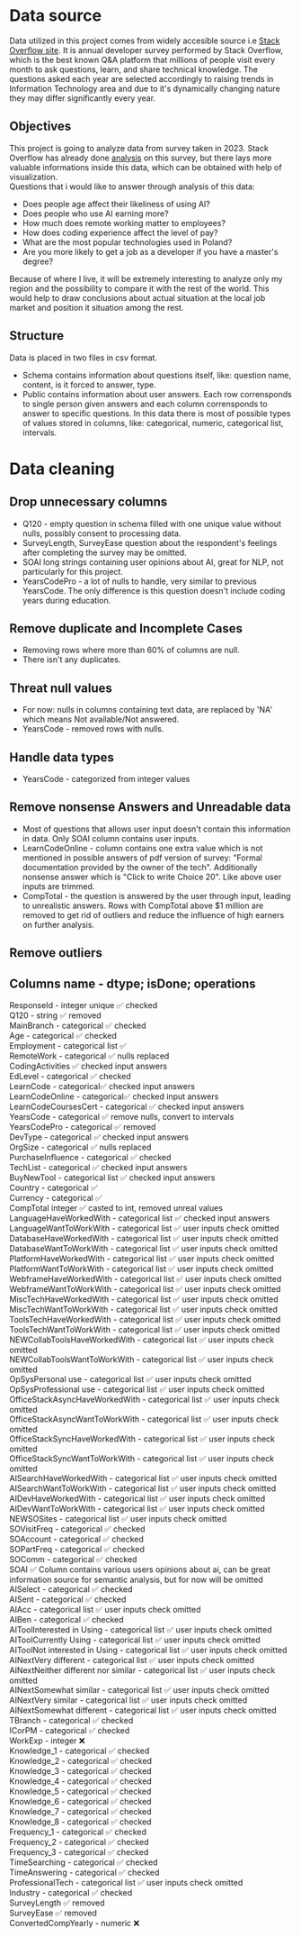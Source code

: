 # Data source
Data utilized in this project comes from widely accesible source i.e [Stack Overflow site](https://insights.stackoverflow.com/survey/). It is annual developer survey performed by Stack Overflow, which is the best known Q&A platform that millions of people visit every month to ask questions, learn, and share technical knowledge. The questions asked each year are selected accordingly to raising trends in Information Technology area and due to it's dynamically changing nature they may differ significantly every year.
## Objectives
This project is going to analyze data from survey taken in 2023. Stack Overflow has already done [analysis](https://survey.stackoverflow.co/2023/) on this survey, but there lays more valuable informations inside this data, which can be obtained with help of visualization.
\
Questions that i would like to answer through analysis of this data:
- Does people age affect their likeliness of using AI?
- Does people who use AI earning more?
- How much does remote working matter to employees?
- How does coding experience affect the level of pay?
- What are the most popular technologies used in Poland?
- Are you more likely to get a job as a developer if you have a master's degree?

Because of where I live, it will be extremely interesting to analyze only my region and the possibility to compare it with the rest of the world. This would help to draw conclusions about actual situation at the local job market and position it situation among the rest.

## Structure
Data is placed in two files in csv format. 
- Schema contains information about questions itself, like: question name, content, is it forced to answer, type.
- Public contains information about user answers. Each row corrensponds to single person given answers and each column corrensponds to answer to specific questions. In this data there is most of possible types of values stored in columns, like: categorical, numeric, categorical list, intervals.

# Data cleaning

## Drop unnecessary columns
- Q120 - empty question in schema filled with one unique value without nulls, possibly consent to processing data.
- SurveyLength, SurveyEase question about the respondent's feelings after completing the survey may be omitted.
- SOAI long strings containing user opinions about AI, great for NLP, not particularly for this project.
- YearsCodePro - a lot of nulls to handle, very similar to previous YearsCode. The only difference is this question doesn't include coding years during education.
## Remove duplicate and Incomplete Cases
- Removing rows where more than 60% of columns are null.
- There isn't any duplicates.
## Threat null values
- For now: nulls in columns containing text data, are replaced by 'NA' which means Not available/Not answered.
- YearsCode - removed rows with nulls.
## Handle data types
- YearsCode - categorized from integer values
## Remove nonsense Answers and Unreadable data
- Most of questions that allows user input doesn't contain this information in data. Only SOAI column contains user inputs.
- LearnCodeOnline - column contains one extra value which is not mentioned in possible answers of pdf version of survey: "Formal documentation provided by the owner of the tech". Additionally nonsense answer which is "Click to write Choice 20". Like above user inputs are trimmed.
- CompTotal - the question is answered by the user through input, leading to unrealistic answers. Rows with CompTotal above $1 million are removed to get rid of outliers and reduce the influence of high earners on further analysis.

## Remove outliers

## Columns name - dtype; isDone; operations
ResponseId - integer unique ✅ checked <br>
Q120 - string ✅ removed <br>
MainBranch - categorical ✅ checked<br>
Age - categorical ✅ checked<br>
Employment - categorical list ✅ <br>
RemoteWork - categorical ✅ nulls replaced <br>
CodingActivities ✅ checked input answers <br> 
EdLevel - categorical ✅ checked <br> 
LearnCode - categorical✅ checked input answers <br>
LearnCodeOnline - categorical✅ checked input answers <br>
LearnCodeCoursesCert - categorical ✅ checked input answers <br>
YearsCode - categorical ✅ remove nulls, convert to intervals <br>
YearsCodePro - categorical ✅ removed <br>
DevType - categorical ✅ checked input answers <br>
OrgSize - categorical ✅ nulls replaced <br>
PurchaseInfluence - categorical ✅ checked <br>
TechList - categorical ✅ checked input answers <br>
BuyNewTool - categorical list ✅ checked input answers <br>
Country - categorical ✅ <br>
Currency - categorical ✅ <br>
CompTotal integer ✅ casted to int, removed unreal values <br>
LanguageHaveWorkedWith - categorical list ✅ checked input answers <br>
LanguageWantToWorkWith - categorical list ✅ user inputs check omitted <br>
DatabaseHaveWorkedWith - categorical list ✅ user inputs check omitted <br>
DatabaseWantToWorkWith - categorical list ✅ user inputs check omitted <br>
PlatformHaveWorkedWith - categorical list ✅ user inputs check omitted <br>
PlatformWantToWorkWith - categorical list ✅ user inputs check omitted <br>
WebframeHaveWorkedWith - categorical list ✅ user inputs check omitted <br>
WebframeWantToWorkWith - categorical list ✅ user inputs check omitted <br>
MiscTechHaveWorkedWith - categorical list ✅ user inputs check omitted <br>
MiscTechWantToWorkWith - categorical list ✅ user inputs check omitted <br>
ToolsTechHaveWorkedWith - categorical list ✅ user inputs check omitted <br>
ToolsTechWantToWorkWith - categorical list ✅ user inputs check omitted <br>
NEWCollabToolsHaveWorkedWith - categorical list ✅ user inputs check omitted <br>
NEWCollabToolsWantToWorkWith - categorical list ✅ user inputs check omitted <br>
OpSysPersonal use - categorical list ✅ user inputs check omitted <br>
OpSysProfessional use - categorical list ✅ user inputs check omitted <br>
OfficeStackAsyncHaveWorkedWith - categorical list ✅ user inputs check omitted <br>
OfficeStackAsyncWantToWorkWith - categorical list ✅ user inputs check omitted <br>
OfficeStackSyncHaveWorkedWith - categorical list ✅ user inputs check omitted <br>
OfficeStackSyncWantToWorkWith - categorical list ✅ user inputs check omitted <br>
AISearchHaveWorkedWith - categorical list ✅ user inputs check omitted <br>
AISearchWantToWorkWith - categorical list ✅ user inputs check omitted <br>
AIDevHaveWorkedWith - categorical list ✅ user inputs check omitted <br>
AIDevWantToWorkWith - categorical list ✅ user inputs check omitted <br>
NEWSOSites - categorical list ✅ user inputs check omitted<br>
SOVisitFreq - categorical ✅ checked <br>
SOAccount - categorical ✅ checked <br>
SOPartFreq - categorical ✅ checked <br>
SOComm - categorical ✅ checked <br>
SOAI ✅ Column contains various users opinions about ai, can be great information source for semantic analysis, but for now will be omitted<br>
AISelect - categorical ✅ checked<br>
AISent - categorical ✅ checked<br>
AIAcc - categorical list ✅ user inputs check omitted <br>
AIBen - categorical ✅ checked<br>
AIToolInterested in Using - categorical list ✅ user inputs check omitted <br>
AIToolCurrently Using - categorical list ✅ user inputs check omitted <br>
AIToolNot interested in Using - categorical list ✅ user inputs check omitted <br>
AINextVery different - categorical list ✅ user inputs check omitted <br>
AINextNeither different nor similar - categorical list ✅ user inputs check omitted <br>
AINextSomewhat similar - categorical list ✅ user inputs check omitted <br>
AINextVery similar - categorical list ✅ user inputs check omitted <br>
AINextSomewhat different - categorical list ✅ user inputs check omitted <br>
TBranch - categorical ✅ checked <br>
ICorPM - categorical ✅ checked<br>
WorkExp - integer ❌ <br>
Knowledge_1 - categorical ✅ checked<br>
Knowledge_2 - categorical ✅ checked<br>
Knowledge_3 - categorical ✅ checked<br>
Knowledge_4 - categorical ✅ checked<br>
Knowledge_5 - categorical ✅ checked<br>
Knowledge_6 - categorical ✅ checked<br>
Knowledge_7 - categorical ✅ checked<br>
Knowledge_8 - categorical ✅ checked<br>
Frequency_1 - categorical ✅ checked<br>
Frequency_2 - categorical ✅ checked<br>
Frequency_3 - categorical ✅ checked<br>
TimeSearching - categorical ✅ checked <br>
TimeAnswering - categorical ✅ checked <br>
ProfessionalTech - categorical list ✅ user inputs check omitted <br>
Industry - categorical ✅ checked <br>
SurveyLength ✅ removed <br>
SurveyEase ✅ removed <br>
ConvertedCompYearly - numeric ❌ <br>